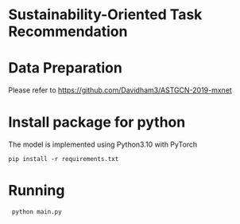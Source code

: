 # Sustainability-Oriented Task Recommendation
# Data Preparation

Please refer to https://github.com/Davidham3/ASTGCN-2019-mxnet

# Install package for python
The model is implemented using Python3.10 with PyTorch

  ```
  pip install -r requirements.txt
  ```

# Running

 ```
  python main.py
  ```
